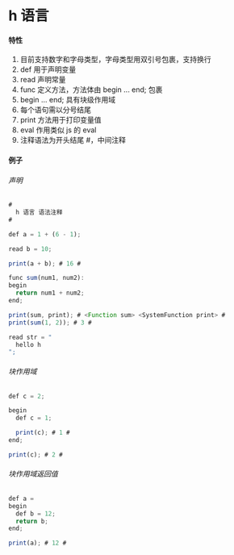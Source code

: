 # h 语言

#### 特性

1. 目前支持数字和字母类型，字母类型用双引号包裹，支持换行
2. def 用于声明变量
3. read 声明常量
4. func 定义方法，方法体由 begin ... end; 包裹
5. begin ... end; 具有块级作用域
6. 每个语句需以分号结尾
7. print 方法用于打印变量值
8. eval 作用类似 js 的 eval
9. 注释语法为开头结尾 #，中间注释

#### 例子

###### 声明

```javascript
#
  h 语言 语法注释
#

def a = 1 + (6 - 1);

read b = 10;

print(a + b); # 16 #

func sum(num1, num2):
begin
  return num1 + num2;
end;

print(sum, print); # <Function sum> <SystemFunction print> #
print(sum(1, 2)); # 3 #

read str = "
  hello h
";
```

###### 块作用域

```javascript
def c = 2;

begin
  def c = 1;

  print(c); # 1 #
end;

print(c); # 2 #
```

###### 块作用域返回值

```javascript
def a =
begin
  def b = 12;
  return b;
end;

print(a); # 12 #
```